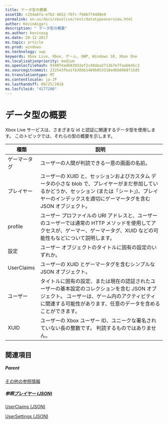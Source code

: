 ```yaml
---
title: データ型の概要
assetID: c154a6fa-e7b2-4652-f6fc-f946f74480e9
permalink: en-us/docs/xboxlive/rest/datatypeoverview.html
author: KevinAsgari
description: " データ型の概要"
ms.author: kevinasg
ms.date: 20-12-2017
ms.topic: article
ms.prod: windows
ms.technology: uwp
keywords: Xbox Live, Xbox, ゲーム, UWP, Windows 10, Xbox One
ms.localizationpriority: medium
ms.openlocfilehash: 9340f4adb83932ef2c48aba271367e7faab645c3
ms.sourcegitcommit: 232543fba1fb30bb1489b053310ed6bd4b8f15d5
ms.translationtype: MT
ms.contentlocale: ja-JP
ms.lasthandoff: 09/25/2018
ms.locfileid: "4177280"
---
```

# <a name="data-type-overview"></a>データ型の概要
 
Xbox Live サービスは、さまざまな id と認証に関連するデータ型を使用します。 このトピックでは、それらの型の概要を示します。
 
| 種類| 説明| 
| --- | --- | 
| ゲーマータグ| ユーザーの人間が判読できる一意の画面の名前。| 
| プレイヤー| ユーザーの XUID と、セッションおよびカスタム データの小さな blob で、プレイヤーがまだ参加しているかどうか、セッション (または「シート」)、プレイヤーのインデックスを適切にゲーマータグを含む JSON オブジェクト。| 
| profile| ユーザー プロファイルの URI アドレスと、ユーザーのユーザーでは通常の HTTP メソッドを使用してアクセスが、ゲーマー、ゲーマータグ、XUID などの可能性もなどについて説明します。| 
| 設定| ユーザー オブジェクトのタイトルに固有の設定のいずれか。| 
| UserClaims| ユーザーの XUID とゲーマータグを含むシンプルな JSON オブジェクト。| 
| ユーザー| タイトルに固有の設定、または現在の認証されたユーザーの基本設定のコレクションを含む JSON オブジェクト。 ユーザーは、ゲーム内のアクティビティに関連する可能性があります、任意のデータを含めることができます。| 
| XUID| ユーザーの Xbox ユーザー ID、ユニークな署名されていない長の整数です。 判読するものではありません。| 
 
<a id="ID4E6D"></a>

 
## <a name="see-also"></a>関連項目
 
<a id="ID4EBE"></a>

 
##### <a name="parent"></a>Parent  

[その他の参照情報](atoc-xboxlivews-reference-additional.md)

  
<a id="ID4ENE"></a>

 
##### <a name="reference--player-jsonjsonjson-playermd"></a>参照[プレイヤー (JSON)](../json/json-player.md)

 [UserClaims (JSON)](../json/json-userclaims.md)

 [UserSettings (JSON)](../json/json-usersettings.md)

   